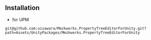 ## Installation

- for UPM

```
git@github.com:uisawara/Mmzkworks.PropertyTreeEditorForUnity.git?path=Assets/UnityPackages/Mmzkworks.PropertyTreeEditorForUnity
```
